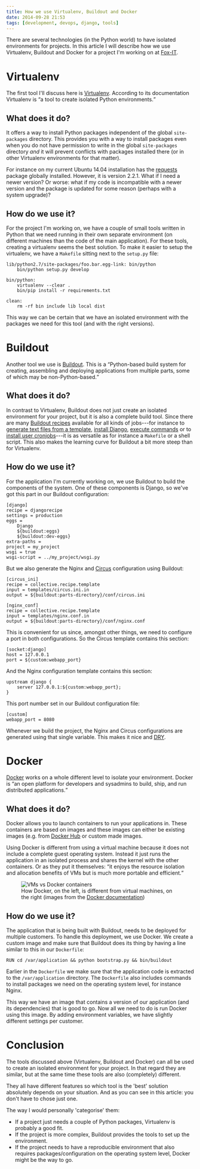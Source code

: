 ```yaml
---
title: How we use Virtualenv, Buildout and Docker
date: 2014-09-28 21:53
tags: [development, devops, django, tools]
---
```


There are several technologies (in the Python world) to have isolated
environments for projects. In this article I will describe how we use
Virtualenv, Buildout and Docker for a project I'm working on at
[Fox-IT](https://www.fox-it.com).

# Virtualenv

The first tool I'll discuss here is
[Virtualenv](https://virtualenv.pypa.io/). According to its
documentation Virtualenv is <q>a tool to create isolated Python
environments.</q>

## What does it do?

It offers a way to install Python packages independent of the global
`site-packages` directory. This provides you with a way to install
packages even when you do not have permission to write in the global
`site-packages` directory *and* it will prevent conflicts with
packages installed there (or in other Virtualenv environments for that
matter).

For instance on my current Ubuntu 14.04 installation has the
[requests](https://pypi.python.org/pypi/requests/) package globally
installed. However, it is version 2.2.1. What if I need a newer
version? Or worse: what if my code is incompatible with a newer
version and the package is updated for some reason (perhaps with a
system upgrade)?

## How do we use it?

For the project I'm working on, we have a couple of small tools
written in Python that we need running in their own separate
environment (on different machines than the code of the main
application). For these tools, creating a virtualenv seems the best
solution. To make it easier to setup the virtualenv, we have a
`Makefile` sitting next to the `setup.py` file:

    lib/python2.7/site-packages/foo.bar.egg-link: bin/python
    	bin/python setup.py develop

    bin/python:
    	virtualenv --clear .
    	bin/pip install -r requirements.txt

    clean:
    	rm -rf bin include lib local dist

This way we can be certain that we have an isolated environment with
the packages we need for this tool (and with the right versions).


# Buildout

Another tool we use is [Buildout](http://www.buildout.org/). This is a
<q>Python-based build system for creating, assembling and deploying
applications from multiple parts, some of which may be
non-Python-based.</q>

## What does it do?

In contrast to Virtualenv, Buildout does not just create an isolated
environment for your project, but it is also a complete build
tool. Since there are many
[Buildout recipes](https://pypi.python.org/pypi?%3Aaction=search&term=buildout+recipe&submit=search)
available for all kinds of jobs---for instance to
[generate text files from a template](https://pypi.python.org/pypi/collective.recipe.template/),
[install Django](https://pypi.python.org/pypi/djangorecipe/),
[execute commands](https://pypi.python.org/pypi/collective.recipe.cmd/)
or to
[install user cronjobs](https://pypi.python.org/pypi/z3c.recipe.usercrontab/)---it
is as versatile as for instance a `Makefile` or a shell script. This
also makes the learning curve for Buildout a bit more steep than
for Virtualenv.

## How do we use it?

For the application I'm currently working on, we use Buildout to build
the components of the system. One of these components is Django, so
we've got this part in our Buildout configuration:

    [django]
    recipe = djangorecipe
    settings = production
    eggs =
        Django
        ${buildout:eggs}
        ${buildout:dev-eggs}
    extra-paths =
    project = my_project
    wsgi = true
    wsgi-script = ../my_project/wsgi.py

But we also generate the Nginx and
[Circus](https://pypi.python.org/pypi/circus/) configuration using
Buildout:

    [circus_ini]
    recipe = collective.recipe.template
    input = templates/circus.ini.in
    output = ${buildout:parts-directory}/conf/circus.ini

    [nginx_conf]
    recipe = collective.recipe.template
    input = templates/nginx.conf.in
    output = ${buildout:parts-directory}/conf/nginx.conf

This is convenient for us since, amongst other things, we need to
configure a port in both configurations. So the Circus template
contains this section:

    [socket:django]
    host = 127.0.0.1
    port = ${custom:webapp_port}

And the Nginx configuration template contains this section:

    upstream django {
        server 127.0.0.1:${custom:webapp_port};
    }

This port number set in our Buildout configuration file:

    [custom]
    webapp_port = 8080

Whenever we build the project, the Nginx and Circus configurations are
generated using that single variable. This makes it nice and
[DRY](http://en.wikipedia.org/wiki/Don't_repeat_yourself).


# Docker

[Docker](https://www.docker.com/) works on a whole different level to
isolate your environment. Docker is <q>an open platform for developers
and sysadmins to build, ship, and run distributed applications.</q>

## What does it do?

Docker allows you to launch containers to run your applications
in. These containers are based on images and these images can either
be existing images (e.g. from [Docker Hub](https://hub.docker.com/) or
custom made images.

Using Docker is different from using a virtual machine because it does
not include a complete guest operating system. Instead it just runs
the application in an isolated process and shares the kernel with the
other containers. Or as they put it themselves: <q>it enjoys the
resource isolation and allocation benefits of VMs but is much more
portable and efficient.</q>

<figure>
  <img src="/images/vm-vs-docker.png" alt="VMs vs Docker containers" />
  <figcaption>
    How Docker, on the left, is different from virtual machines, on the right
    (images from the <a href="https://www.docker.com/whatisdocker/#compare-block">Docker documentation</a>)
  </figcaption>
</figure>

## How do we use it?

The application that is being built with Buildout, needs to be
deployed for multiple customers. To handle this deployment, we use
Docker. We create a custom image and make sure that Buildout does
its thing by having a line similar to this in our `Dockerfile`:

    RUN cd /var/application && python bootstrap.py && bin/buildout

Earlier in the `Dockerfile` we make sure that the application code is
extracted to the `/var/application` directory. The `Dockerfile` also
includes commands to install packages we need on the operating system
level, for instance Nginx.

This way we have an image that contains a version of our application
(and its dependencies) that is good to go. Now all we need to do is
run Docker using this image. By adding environment variables, we have
slightly different settings per customer.


# Conclusion

The tools discussed above (Virtualenv, Buildout and Docker) can all be
used to create an isolated environment for your project. In that
regard they are similar, but at the same time these tools are also
(completely) different.

They all have different features so which tool is the 'best' solution
absolutely depends on your situation. And as you can see in this article:
you don't have to chose just one.

The way I would personally 'categorise' them:

- If a project just needs a couple of Python packages, Virtualenv is
  probably a good fit.
- If the project is more complex, Buildout provides the tools to set
  up the environment.
- If the project needs to have a reproducible environment that also
  requires packages/configuration on the operating system level,
  Docker might be the way to go.
